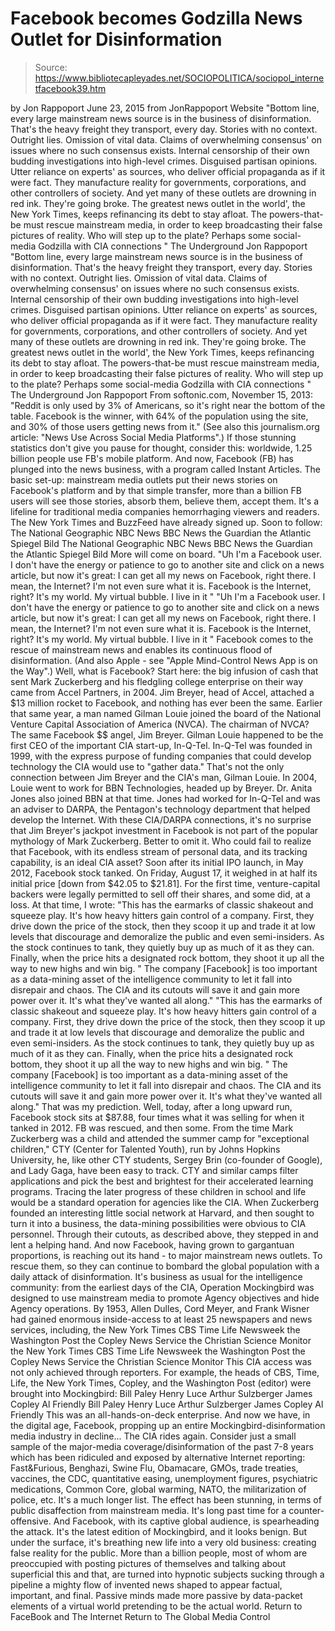 # Facebook becomes Godzilla News Outlet for Disinformation

> Source: https://www.bibliotecapleyades.net/SOCIOPOLITICA/sociopol_internetfacebook39.htm

by Jon Rappoport June 23, 2015
from JonRappoport Website
"Bottom line, every large mainstream news source is in the business of disinformation. That's the heavy freight they transport, every day. Stories with no context. Outright lies. Omission of vital data. Claims of overwhelming consensus' on issues where no such consensus exists. Internal censorship of their own budding investigations into high-level crimes. Disguised partisan opinions. Utter reliance on experts' as sources, who deliver official propaganda as if it were fact. They manufacture reality for governments, corporations, and other controllers of society. And yet many of these outlets are drowning in red ink. They're going broke. The greatest news outlet in the world', the New York Times, keeps refinancing its debt to stay afloat. The powers-that-be must rescue mainstream media, in order to keep broadcasting their false pictures of reality. Who will step up to the plate? Perhaps some social-media Godzilla with CIA connections " The Underground Jon Rappoport
"Bottom line, every large mainstream news source is in the business of disinformation. That's the heavy freight they transport, every day. Stories with no context. Outright lies. Omission of vital data.
Claims of overwhelming consensus' on issues where no such consensus exists. Internal censorship of their own budding investigations into high-level crimes.
Disguised partisan opinions. Utter reliance on experts' as sources, who deliver official propaganda as if it were fact.
They manufacture reality for governments, corporations, and other controllers of society. And yet many of these outlets are drowning in red ink. They're going broke.
The greatest news outlet in the world', the New York Times, keeps refinancing its debt to stay afloat. The powers-that-be must rescue mainstream media, in order to keep broadcasting their false pictures of reality.
Who will step up to the plate? Perhaps some social-media Godzilla with CIA connections "
The Underground
Jon Rappoport
From softonic.com, November 15, 2013:
"Reddit is only used by 3% of Americans, so it's right near the bottom of the table. Facebook is the winner, with 64% of the population using the site, and 30% of those users getting news from it."
(See also this journalism.org article: "News Use Across Social Media Platforms".)
If those stunning statistics don't give you pause for thought, consider this: worldwide, 1.25 billion people use FB's mobile platform.
And now, Facebook (FB) has plunged into the news business, with a program called Instant Articles.
The basic set-up: mainstream media outlets put their news stories on Facebook's platform and by that simple transfer, more than a billion FB users will see those stories, absorb them, believe them, accept them. It's a lifeline for traditional media companies hemorrhaging viewers and readers.
The New York Times and BuzzFeed have already signed up.
Soon to follow:
The National Geographic NBC News BBC News the Guardian the Atlantic Spiegel Bild
The National Geographic
NBC News
BBC News
the Guardian
the Atlantic
Spiegel
Bild
More will come on board.
"Uh I'm a Facebook user. I don't have the energy or patience to go to another site and click on a news article, but now it's great: I can get all my news on Facebook, right there. I mean, the Internet? I'm not even sure what it is. Facebook is the Internet, right? It's my world. My virtual bubble. I live in it "
"Uh I'm a Facebook user. I don't have the energy or patience to go to another site and click on a news article, but now it's great: I can get all my news on Facebook, right there.
I mean, the Internet? I'm not even sure what it is. Facebook is the Internet, right? It's my world. My virtual bubble. I live in it "
Facebook comes to the rescue of mainstream news and enables its continuous flood of disinformation. (And also Apple - see "Apple Mind-Control News App is on the Way".)
Well, what is Facebook?
Start here:
the big infusion of cash that sent Mark Zuckerberg and his fledgling college enterprise on their way came from Accel Partners, in 2004.
Jim Breyer, head of Accel, attached a $13 million rocket to Facebook, and nothing has ever been the same.
Earlier that same year, a man named Gilman Louie joined the board of the National Venture Capital Association of America (NVCA).
The chairman of NVCA? The same Facebook $$ angel, Jim Breyer.
Gilman Louie happened to be the first CEO of the important CIA start-up, In-Q-Tel. In-Q-Tel was founded in 1999, with the express purpose of funding companies that could develop technology the CIA would use to "gather data."
That's not the only connection between Jim Breyer and the CIA's man, Gilman Louie. In 2004, Louie went to work for BBN Technologies, headed up by Breyer. Dr. Anita Jones also joined BBN at that time.
Jones had worked for In-Q-Tel and was an adviser to DARPA, the Pentagon's technology department that helped develop the Internet.
With these CIA/DARPA connections, it's no surprise that Jim Breyer's jackpot investment in Facebook is not part of the popular mythology of Mark Zuckerberg. Better to omit it.
Who could fail to realize that Facebook, with its endless stream of personal data, and its tracking capability, is an ideal CIA asset?
Soon after its initial IPO launch, in May 2012, Facebook stock tanked.
On Friday, August 17, it weighed in at half its initial price [down from $42.05 to $21.81]. For the first time, venture-capital backers were legally permitted to sell off their shares, and some did, at a loss.
At that time, I wrote:
"This has the earmarks of classic shakeout and squeeze play. It's how heavy hitters gain control of a company. First, they drive down the price of the stock, then they scoop it up and trade it at low levels that discourage and demoralize the public and even semi-insiders. As the stock continues to tank, they quietly buy up as much of it as they can. Finally, when the price hits a designated rock bottom, they shoot it up all the way to new highs and win big. " The company [Facebook] is too important as a data-mining asset of the intelligence community to let it fall into disrepair and chaos. The CIA and its cutouts will save it and gain more power over it. It's what they've wanted all along."
"This has the earmarks of classic shakeout and squeeze play. It's how heavy hitters gain control of a company.
First, they drive down the price of the stock, then they scoop it up and trade it at low levels that discourage and demoralize the public and even semi-insiders. As the stock continues to tank, they quietly buy up as much of it as they can.
Finally, when the price hits a designated rock bottom, they shoot it up all the way to new highs and win big.
" The company [Facebook] is too important as a data-mining asset of the intelligence community to let it fall into disrepair and chaos. The CIA and its cutouts will save it and gain more power over it. It's what they've wanted all along."
That was my prediction.
Well, today, after a long upward run, Facebook stock sits at $87.88, four times what it was selling for when it tanked in 2012. FB was rescued, and then some.
From the time Mark Zuckerberg was a child and attended the summer camp for "exceptional children," CTY (Center for Talented Youth), run by Johns Hopkins University, he, like other CTY students, Sergey Brin (co-founder of Google), and Lady Gaga, have been easy to track.
CTY and similar camps filter applications and pick the best and brightest for their accelerated learning programs. Tracing the later progress of these children in school and life would be a standard operation for agencies like the CIA.
When Zuckerberg founded an interesting little social network at Harvard, and then sought to turn it into a business, the data-mining possibilities were obvious to CIA personnel. Through their cutouts, as described above, they stepped in and lent a helping hand.
And now Facebook, having grown to gargantuan proportions, is reaching out its hand - to major mainstream news outlets. To rescue them, so they can continue to bombard the global population with a daily attack of disinformation.
It's business as usual for the intelligence community:
from the earliest days of the CIA, Operation Mockingbird was designed to use mainstream media to promote Agency objectives and hide Agency operations.
By 1953, Allen Dulles, Cord Meyer, and Frank Wisner had gained enormous inside-access to at least 25 newspapers and news services, including,
the New York Times CBS Time Life Newsweek the Washington Post the Copley News Service the Christian Science Monitor
the New York Times
CBS
Time
Life
Newsweek
the Washington Post
the Copley News Service
the Christian Science Monitor
This CIA access was not only achieved through reporters.
For example, the heads of CBS, Time, Life, the New York Times, Copley, and the Washington Post (editor) were brought into Mockingbird:
Bill Paley Henry Luce Arthur Sulzberger James Copley Al Friendly
Bill Paley
Henry Luce
Arthur Sulzberger
James Copley
Al Friendly
This was an all-hands-on-deck enterprise.
And now we have, in the digital age, Facebook, propping up an entire Mockingbird-disinformation media industry in decline...
The CIA rides again.
Consider just a small sample of the major-media coverage/disinformation of the past 7-8 years which has been ridiculed and exposed by alternative Internet reporting:
Fast&Furious, Benghazi, Swine Flu, Obamacare, GMOs, trade treaties, vaccines, the CDC, quantitative easing, unemployment figures, psychiatric medications, Common Core, global warming, NATO, the militarization of police, etc.
It's a much longer list.
The effect has been stunning, in terms of public disaffection from mainstream media. It's long past time for a counter-offensive. And Facebook, with its captive global audience, is spearheading the attack.
It's the latest edition of Mockingbird, and it looks benign.
But under the surface, it's breathing new life into a very old business:
creating false reality for the public.
More than a billion people, most of whom are preoccupied with posting pictures of themselves and talking about superficial this and that, are turned into hypnotic subjects sucking through a pipeline a mighty flow of invented news shaped to appear factual, important, and final.
Passive minds made more passive by data-packet elements of a virtual world pretending to be the actual world.
Return to FaceBook and The Internet
Return to The Global Media Control

